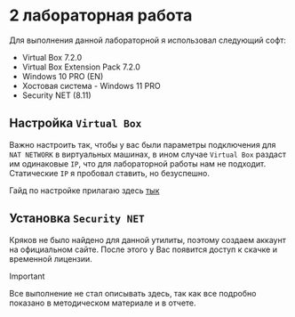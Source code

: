 # 2 лабораторная работа

Для выполнения данной лабораторной я использовал следующий софт: 

- Virtual Box 7.2.0
- Virtual Box Extension Pack 7.2.0
- Windows 10 PRO (EN)
- Хостовая система - Windows 11 PRO
- Security NET (8.11)

## Настройка `Virtual Box`

Важно настроить так, чтобы у вас были параметры подключения для `NAT NETWORK` в виртуальных машинах, в ином случае 
`Virtual Box` раздаст им одинаковые `IP`, что для лабораторной работы нам не подходит. 
Статические `IP` я пробовал ставить, но безуспешно. 

Гайд по настройке прилагаю здесь [тык](https://youtu.be/DzmUOeFdc-w?si=eWaBhbU--fQXQ-U3)

## Установка `Security NET`

Кряков не было найдено для данной утилиты, поэтому создаем аккаунт на официальном сайте. 
После этого у Вас появится доступ к скачке и временной лицензии. 

> [!IMPORTANT]
> Все выполнение не стал описывать здесь, так как все подробно показано в методическом материале и в отчете.